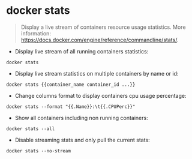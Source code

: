 # docker stats

> Display a live stream of containers resource usage statistics.
> More information: <https://docs.docker.com/engine/reference/commandline/stats/>.

- Display live stream of all running containers statistics:

`docker stats`

- Display live stream statistics on multiple containers by name or id:

`docker stats {{container_name container_id ...}}`

- Change columns format to display containers cpu usage percentage:

`docker stats --format "{{.Name}}:\t{{.CPUPerc}}"`

- Show all containers including non running containers:

`docker stats --all`

- Disable streaming stats and only pull the current stats:

`docker stats --no-stream`
